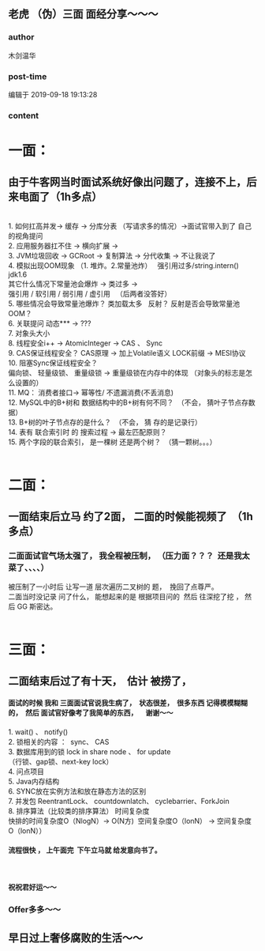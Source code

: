 ## 老虎 （伪）三面 面经分享～～～
### author 
木剑温华
### post-time 

编辑于  2019-09-18 19:13:28
### content 
<div class="post-topic-des nc-post-content">
 <h1>
  <strong>
   一面：
  </strong>
 </h1>
 <div>
  <h2>
   <strong>
    由于牛客网当时面试系统好像出问题了，连接不上，后来电面了（1h多点）
   </strong>
  </h2>
  <br/>
 </div>
 <div>
  1. 如何扛高并发-&gt; 缓存 -&gt; 分库分表 （写请求多的情况）-&gt;面试官带入到了 自己的视角提问
 </div>
 2. 应用服务器扛不住 -&gt; 横向扩展 -&gt;
 <br/>
 3. JVM垃圾回收 -&gt; GCRoot -&gt; 复制算法 -&gt; 分代收集 -&gt; 不让我说了
 <br/>
 4. 模拟出现OOM现象 （1. 堆炸。2.常量池炸）   强引用过多/string.intern() jdk1.6
 <br/>
 <span>
 </span>
 其它什么情况下常量池会爆炸 -&gt; 类过多 -&gt;
 <br/>
 <span>
 </span>
 强引用 / 软引用 / 弱引用 / 虚引用   （后两者没答好）
 <br/>
 5. 哪些情况会导致常量池爆炸？ 类加载太多   反射？ 反射是否会导致常量池OOM？
 <br/>
 6. 关联提问 动态*** -&gt; ???
 <br/>
 7. 对象头大小
 <br/>
 8. 线程安全i++ -&gt; AtomicInteger -&gt; CAS 、 Sync
 <br/>
 9. CAS保证线程安全？ CAS原理 -&gt; 加上Volatile语义 LOCK前缀 -&gt; MESI协议
 <br/>
 10. 阻塞Sync保证线程安全？
 <br/>
 <span>
 </span>
 偏向锁、 轻量级锁、 重量级锁 -&gt; 重量级锁在内存中的体现 （对象头的标志是怎么设置的）
 <br/>
 11. MQ： 消费者接口-&gt; 幂等性/ 不遗漏消费(不丢消息)
 <br/>
 12. MySQL中的B+树和 数据结构中的B+树有何不同？  （不会， 猜叶子节点存数据）
 <br/>
 13. B+树的叶子节点存的是什么？  （不会， 猜 存的是记录行）
 <br/>
 14. 表有 联合索引时 的 搜索过程 -&gt; 最左匹配原则？
 <br/>
 <div>
  15. 两个字段的联合索引， 是一棵树 还是两个树？  （猜一颗树。。。）
 </div>
 <div>
  <br/>
 </div>
 <h1>
  二面：
 </h1>
 <h2>
  一面结束后立马 约了2面， 二面的时候能视频了  （1h多点）
 </h2>
 <h3>
  二面面试官气场太强了， 我全程被压制， （压力面？？？  还是我太菜了、、、、）
 </h3>
 <div>
  被压制了一小时后 让写一道 层次遍历二叉树的 题，  挽回了点尊严。
 </div>
 <div>
  二面当时没记录 问了什么， 能想起来的是 根据项目问的  然后 往深挖了挖 ， 然后 GG 斯密达。
 </div>
 <div>
  <br/>
 </div>
 <h1>
  三面：
 </h1>
 <h2>
  二面结束后过了有十天，  估计 被捞了，
 </h2>
 <h4>
  面试的时候 我和 三面面试官说我生病了，  状态很差，  很多东西 记得模模糊糊的，  然后 面试官好像考了我简单的东西，     谢谢～～
 </h4>
 <div>
  1. wait() 、 notify()
  <br/>
  2. 锁相关的内容 ：  sync、 CAS
 </div>
 <div>
  3. 数据库用到的锁 lock in share node 、 for update
  <br/>
  <span>
  </span>
  （行锁、gap锁、next-key lock）
  <br/>
  4. 问点项目
  <br/>
  5. Java内存结构
  <br/>
  6. SYNC放在实例方法和放在静态方法的区别
  <br/>
  7. 并发包 ReentrantLock、 countdownlatch、 cyclebarrier、ForkJoin
  <br/>
  8. 排序算法（比较类的排序算法） 时间复杂度
  <br/>
  <span>
  </span>
  快排的时间复杂度O（NlogN）-&gt; O(N方)  空间复杂度O（lonN） -&gt; 空间复杂度O（lonN））
  <br/>
 </div>
 <h4>
  流程很快 ， 上午面完  下午立马就 给发意向书了。
 </h4>
 <div>
  <br/>
 </div>
 <h4>
  祝祝君好运～～
 </h4>
 <h3>
  Offer多多～～
 </h3>
 <h2>
  早日过上奢侈腐败的生活～～
 </h2>
 <div>
  <br/>
 </div>
</div>
